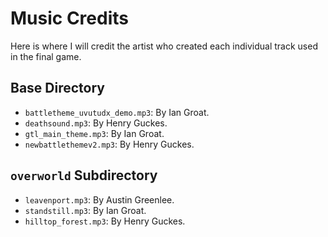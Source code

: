# Music Credits
Here is where I will credit the artist who created each individual track used in the final game.  

## Base Directory
- `battletheme_uvutudx_demo.mp3`: By Ian Groat.
- `deathsound.mp3`: By Henry Guckes.
- `gtl_main_theme.mp3`: By Ian Groat.
- `newbattlethemev2.mp3`: By Henry Guckes.

## `overworld` Subdirectory
- `leavenport.mp3`: By Austin Greenlee.
- `standstill.mp3`: By Ian Groat.
- `hilltop_forest.mp3`: By Henry Guckes.